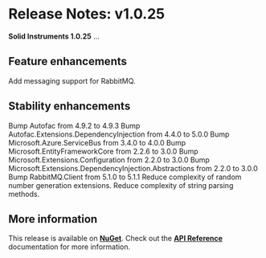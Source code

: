 <!--
Copyright (c) RapidField LLC. Licensed under the MIT License. See LICENSE.txt in the project root for license information.
-->

# Release Notes: v1.0.25

**Solid Instruments 1.0.25** ...

## Feature enhancements

Add messaging support for RabbitMQ.

## Stability enhancements

Bump Autofac from 4.9.2 to 4.9.3
Bump Autofac.Extensions.DependencyInjection from 4.4.0 to 5.0.0
Bump Microsoft.Azure.ServiceBus from 3.4.0 to 4.0.0
Bump Microsoft.EntityFrameworkCore from 2.2.6 to 3.0.0
Bump Microsoft.Extensions.Configuration from 2.2.0 to 3.0.0
Bump Microsoft.Extensions.DependencyInjection.Abstractions from 2.2.0 to 3.0.0
Bump RabbitMQ.Client from 5.1.0 to 5.1.1
Reduce complexity of random number generation extensions.
Reduce complexity of string parsing methods.

## More information

This release is available on [**NuGet**](https://www.nuget.org/packages?q=title%3ARapidField.SolidInstruments). Check out the [**API Reference**](https://www.solidinstruments.com/api/index.html) documentation for more information.